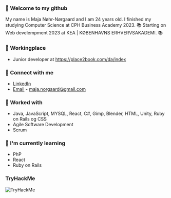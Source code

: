 ### 👋 Welcome to my github

My name is Maja Nøhr-Nørgaard and I am 24 years old.
I finished my studying Computer Science at CPH Business Academy 2023. 📚
Starting on Web develempment 2023 at KEA | KØBENHAVNS ERHVERVSAKADEMI. 📚

### 💼 Workingplace
- Junior developer at https://place2book.com/da/index

### 🤝 Connect with me
- <a href="https://www.linkedin.com/in/maja-nøhr-nørgaard-339967207">LinkedIn</a> 
- <a href="maja.norgaard@gmail.com">Email</a> - maja.norgaard@gmail.com

### 💼 Worked with
- Java, JavaScript, MYSQL, React, C#, Gimp, Blender, HTML, Unity, Ruby on Rails og CSS
- Agile Software Development
- Scrum

### 🌱 I'm currently learning
- PhP
- React
- Ruby on Rails

### TryHackMe
<img src="https://tryhackme-badges.s3.amazonaws.com/PinkOrchid.png" alt="TryHackMe">
